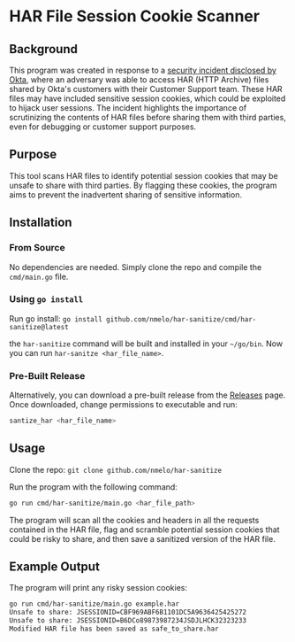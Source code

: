 # HAR File Session Cookie Scanner
## Background
This program was created in response to a [security incident disclosed by Okta](https://krebsonsecurity.com/2023/10/hackers-stole-access-tokens-from-oktas-support-unit/), where an adversary was able to access HAR (HTTP Archive) files shared by Okta's customers with their Customer Support team. These HAR files may have included sensitive session cookies, which could be exploited to hijack user sessions. The incident highlights the importance of scrutinizing the contents of HAR files before sharing them with third parties, even for debugging or customer support purposes.

## Purpose
This tool scans HAR files to identify potential session cookies that may be unsafe to share with third parties. By flagging these cookies, the program aims to prevent the inadvertent sharing of sensitive information.

## Installation
### From Source
No dependencies are needed. Simply clone the repo and compile the `cmd/main.go` file.

### Using `go install`

Run go install: 
```go install github.com/nmelo/har-sanitize/cmd/har-sanitize@latest```

the `har-sanitize` command will be built and installed in your `~/go/bin`. Now you can run `har-sanitze <har_file_name>`. 

### Pre-Built Release
Alternatively, you can download a pre-built release from the [Releases](https://github.com/nmelo/ok-to-send-this-har-to-okta/releases) page. Once downloaded, change permissions to executable and run: 

```bash
santize_har <har_file_name>
```

## Usage
Clone the repo: 
```git clone github.com/nmelo/har-sanitize```


Run the program with the following command:

```bash
go run cmd/har-sanitize/main.go <har_file_path>
```

The program will scan all the cookies and headers in all the requests contained in the HAR file, flag and scramble potential session cookies that could be risky to share, and then save a sanitized version of the HAR file.

## Example Output

The program will print any risky session cookies: 

```bash
go run cmd/har-sanitize/main.go example.har
Unsafe to share: JSESSIONID=CBF969ABF6B1101DC5A9636425425272
Unsafe to share: JSESSIONID=B6DCo89873987234JSDJLHCK32323233
Modified HAR file has been saved as safe_to_share.har
```
